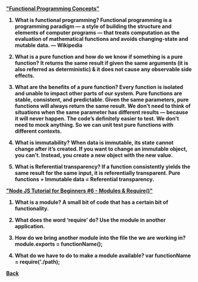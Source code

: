 <b><a href = "https://medium.com/the-renaissance-developer/concepts-of-functional-programming-in-javascript-6bc84220d2aa">"Functional Programming Concepts"</a>

1. What is functional programming? Functional programming is a programming paradigm — a style of building the structure and elements of computer programs — that treats computation as the evaluation of mathematical functions and avoids changing-state and mutable data. — Wikipedia

2. What is a pure function and how do we know if something is a pure function? It returns the same result if given the same arguments (it is also referred as deterministic) & it does not cause any observable side effects.

3. What are the benefits of a pure function? Every function is isolated and unable to impact other parts of our system. Pure functions are stable, consistent, and predictable. Given the same parameters, pure functions will always return the same result. We don’t need to think of situations when the same parameter has different results — because it will never happen. The code’s definitely easier to test. We don’t need to mock anything. So we can unit test pure functions with different contexts.

4. What is immutability? When data is immutable, its state cannot change after it’s created. If you want to change an immutable object, you can’t. Instead, you create a new object with the new value.

5. What is Referential transparency? If a function consistently yields the same result for the same input, it is referentially transparent. Pure functions + Immutable data = Referential transparency.

<b><a href = "https://www.youtube.com/watch?v=xHLd36QoS4k">"Node JS Tutorial for Beginners #6 - Modules & Require()"</a>

1. What is a module? A small bit of code that has a certain bit of functionality.

2. What does the word ‘require’ do? Use the module in another application.

3. How do we bring another module into the file the we are working in? module.exports = functionName();

4. What do we have to do to make a module available? var functionName = require('./path);

<a href = "https://github.com/scottie-l/reading-notes/tree/main/reading-notes-301">Back</a>
